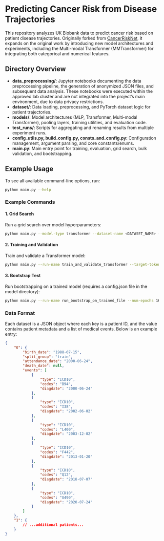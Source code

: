 # Predicting Cancer Risk from Disease Trajectories

This repository analyzes UK Biobank data to predict cancer risk based on patient disease trajectories. Originally forked from [CancerRiskNet](https://github.com/BrunakSanderLabs/CancerRiskNet), it expands on the original work by introducing new model architectures and experiments, including the Multi-modal Transformer (MMTransformer) for integrating both categorical and numerical features.


## Directory Overview

- **data_preprocessing/**: Jupyter notebooks documenting the data preprocessing pipeline, the generation of anonymized JSON files, and subsequent data analysis. These notebooks were executed within the approved lab cluster and are not integrated into the project’s main environment, due to data privacy restrictions.
- **dataset/**: Data loading, preprocessing, and PyTorch dataset logic for patient trajectories.
- **models/**: Model architectures (MLP, Transformer, Multi-modal Transformer), pooling layers, training utilities, and evaluation code.
- **test_runs/**: Scripts for aggregating and renaming results from multiple experiment runs.
- **config_utils.py, build_config.py, consts_and_config.py**: Configuration management, argument parsing, and core constants/enums.
- **main.py**: Main entry point for training, evaluation, grid search, bulk validation, and bootstrapping.


## Example Usage

To see all available command-line options, run:

```bash
python main.py --help
```

### Example Commands

#### 1. Grid Search
Run a grid search over model hyperparameters:
```bash
python main.py --model-type transformer --dataset-name <DATASET_NAME> --device-name gpu --grid-search
```

#### 2. Training and Validation
Train and validate a Transformer model:
```bash
python main.py --run-name train_and_validate_transformer --target-token 810 --num-epochs 100 --dropout 0 --weight-decay 0.001 --time-embed-dim 128 --hidden-dim 256 --num-layers 1 --num-heads 16 --model-type transformer --dataset-name <DATASET_NAME> --device-name gpu --train --val
```

#### 3. Bootstrap Test
Run bootstrapping on a trained model (requires a config.json file in the model directory):
```bash
python main.py --run-name run_bootstrap_on_trained_file --num-epochs 100 --target-token 514 --dropout 0 --weight-decay 0 --hidden-dim 128 --num-layers 8 --model-type mlp --dataset-name <DATASET_NAME> --device-name gpu --bootstrap-test --model-to-load-dir <PREVIOUS_TRAINING_OUT_DIR>/log --base-output-dir bootstrap_test_runs
```


### Data Format

Each dataset is a JSON object where each key is a patient ID, and the value contains patient metadata and a list of medical events. Below is an example entry:

```json
{
    "0": {
        "birth_date": "1988-07-15",
        "split_group": "train",
        "attendance_date": "2000-06-24",
        "death_date": null,
        "events": [
            {
                "type": "ICD10",
                "codes": "B94",
                "diagdate": "2000-06-24"
            },
            {
                "type": "ICD10",
                "codes": "I38",
                "diagdate": "2002-06-02"
            },
            {
                "type": "ICD10",
                "codes": "L400",
                "diagdate": "2003-12-02"
            },
            {
                "type": "ICD10",
                "codes": "F442",
                "diagdate": "2013-01-20"
            },
            {
                "type": "ICD10",
                "codes": "Q12",
                "diagdate": "2018-07-07"
            },
            {
                "type": "ICD10",
                "codes": "U490",
                "diagdate": "2020-07-24"
            }
        ]
    },
    "1": {
        // ...additional patients...
    }
}
```